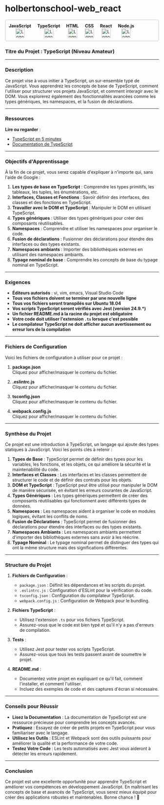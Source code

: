 # holbertonschool-web_react

<div style="display: flex; flex-direction: row; align-items: center; gap: 20px; border: 2px solid #ddd; padding: 10px; border-radius: 5px;">

<div style="text-align: center;">
  <strong>JavaScript</strong><br/>
  <img src="https://upload.wikimedia.org/wikipedia/commons/9/99/Unofficial_JavaScript_logo_2.svg" alt="Logo JavaScript" width="30"/>
</div>

<div style="text-align: center;">
  <strong>TypeScript</strong><br/>
  <img src="https://cdn.worldvectorlogo.com/logos/typescript.svg" alt="Logo TypeScript" width="30"/>
</div>

<div style="text-align: center;">
  <strong>HTML</strong><br/>
  <img src="https://upload.wikimedia.org/wikipedia/commons/6/61/HTML5_logo_and_wordmark.svg" alt="Logo HTML" width="30"/>
</div>

<div style="text-align: center;">
  <strong>CSS</strong><br/>
  <img src="https://upload.wikimedia.org/wikipedia/commons/d/d5/CSS3_logo_and_wordmark.svg" alt="Logo CSS" width="30"/>
</div>

<div style="text-align: center;">
  <strong>React</strong><br/>
  <img src="https://upload.wikimedia.org/wikipedia/commons/a/a7/React-icon.svg" alt="Logo React" width="30"/>
</div>

<div style="text-align: center;">
  <strong>Node.js</strong><br/>
  <img src="https://upload.wikimedia.org/wikipedia/commons/d/d9/Node.js_logo.svg" alt="Logo Node.js" width="30"/>
</div>

</div>


### **Titre du Projet : TypeScript (Niveau Amateur)**

---

### **Description**

Ce projet vise à vous initier à TypeScript, un sur-ensemble typé de JavaScript. Vous apprendrez les concepts de base de TypeScript, comment l'utiliser pour structurer vos projets JavaScript, et comment interagir avec le DOM. Vous explorerez également des fonctionnalités avancées comme les types génériques, les namespaces, et la fusion de déclarations.

---

### **Ressources**

**Lire ou regarder** :
- [TypeScript en 5 minutes](https://www.typescriptlang.org/docs/handbook/typescript-in-5-minutes.html)
- [Documentation de TypeScript](https://www.typescriptlang.org/docs/)

---

### **Objectifs d'Apprentissage**

À la fin de ce projet, vous serez capable d'expliquer à n'importe qui, sans l'aide de Google :

1. **Les types de base en TypeScript** : Comprendre les types primitifs, les tableaux, les tuples, les énumérations, etc.
2. **Interfaces, Classes et Fonctions** : Savoir définir des interfaces, des classes et des fonctions en TypeScript.
3. **Travailler avec le DOM et TypeScript** : Manipuler le DOM en utilisant TypeScript.
4. **Types génériques** : Utiliser des types génériques pour créer des composants réutilisables.
5. **Namespaces** : Comprendre et utiliser les namespaces pour organiser le code.
6. **Fusion de déclarations** : Fusionner des déclarations pour étendre des interfaces ou des types existants.
7. **Namespaces ambiants** : Importer des bibliothèques externes en utilisant des namespaces ambiants.
8. **Typage nominal de base** : Comprendre les concepts de base du typage nominal en TypeScript.

---

### **Exigences**

- **Éditeurs autorisés** : vi, vim, emacs, Visual Studio Code
- **Tous vos fichiers doivent se terminer par une nouvelle ligne**
- **Tous vos fichiers seront transpilés sur Ubuntu 18.04**
- **Vos scripts TypeScript seront vérifiés avec Jest (version 24.9.*)**
- **Un fichier README.md à la racine du projet est obligatoire**
- **Votre code doit utiliser l'extension `.ts` lorsque c'est possible**
- **Le compilateur TypeScript ne doit afficher aucun avertissement ou erreur lors de la compilation**

---

### **Fichiers de Configuration**

Voici les fichiers de configuration à utiliser pour ce projet :

1. **package.json**  
   Cliquez pour afficher/masquer le contenu du fichier.

2. **.eslintrc.js**  
   Cliquez pour afficher/masquer le contenu du fichier.

3. **tsconfig.json**  
   Cliquez pour afficher/masquer le contenu du fichier.

4. **webpack.config.js**  
   Cliquez pour afficher/masquer le contenu du fichier.

---

### **Synthèse du Projet**

Ce projet est une introduction à TypeScript, un langage qui ajoute des types statiques à JavaScript. Voici les points clés à retenir :

1. **Types de Base** : TypeScript permet de définir des types pour les variables, les fonctions, et les objets, ce qui améliore la sécurité et la maintenabilité du code.
2. **Interfaces et Classes** : Les interfaces et les classes permettent de structurer le code et de définir des contrats pour les objets.
3. **DOM et TypeScript** : TypeScript peut être utilisé pour manipuler le DOM de manière sécurisée, en évitant les erreurs courantes de JavaScript.
4. **Types Génériques** : Les types génériques permettent de créer des composants réutilisables qui fonctionnent avec différents types de données.
5. **Namespaces** : Les namespaces aident à organiser le code en modules logiques, évitant les conflits de noms.
6. **Fusion de Déclarations** : TypeScript permet de fusionner des déclarations pour étendre des interfaces ou des types existants.
7. **Namespaces Ambiants** : Les namespaces ambiants permettent d'importer des bibliothèques externes sans avoir à les réécrire.
8. **Typage Nominal** : Le typage nominal permet de distinguer des types qui ont la même structure mais des significations différentes.

---

### **Structure du Projet**

1. **Fichiers de Configuration** :
   - `package.json` : Définit les dépendances et les scripts du projet.
   - `.eslintrc.js` : Configuration d'ESLint pour la vérification du code.
   - `tsconfig.json` : Configuration du compilateur TypeScript.
   - `webpack.config.js` : Configuration de Webpack pour le bundling.

2. **Fichiers TypeScript** :
   - Utilisez l'extension `.ts` pour vos fichiers TypeScript.
   - Assurez-vous que le code est bien typé et qu'il n'y a pas d'erreurs de compilation.

3. **Tests** :
   - Utilisez Jest pour tester vos scripts TypeScript.
   - Assurez-vous que tous les tests passent avant de soumettre le projet.

4. **README.md** :
   - Documentez votre projet en expliquant ce qu'il fait, comment l'installer, et comment l'utiliser.
   - Incluez des exemples de code et des captures d'écran si nécessaire.

---

### **Conseils pour Réussir**

- **Lisez la Documentation** : La documentation de TypeScript est une ressource précieuse pour comprendre les concepts avancés.
- **Pratiquez** : Essayez de créer de petits projets en TypeScript pour vous familiariser avec le langage.
- **Utilisez les Outils** : ESLint et Webpack sont des outils puissants pour améliorer la qualité et la performance de votre code.
- **Testez Votre Code** : Les tests automatisés avec Jest vous aideront à détecter les erreurs rapidement.

---

### **Conclusion**

Ce projet est une excellente opportunité pour apprendre TypeScript et améliorer vos compétences en développement JavaScript. En maîtrisant les concepts de base et avancés de TypeScript, vous serez mieux équipé pour créer des applications robustes et maintenables. Bonne chance ! 🚀